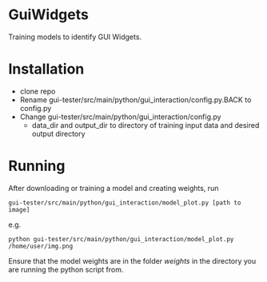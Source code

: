 # GuiWidgets #
Training models to identify GUI Widgets.

# Installation #

- clone repo
- Rename gui-tester/src/main/python/gui_interaction/config.py.BACK to config.py
- Change gui-tester/src/main/python/gui_interaction/config.py
  -  data_dir and output_dir to directory of training input data and desired output directory

# Running #

After downloading or training a model and creating weights, run
```
gui-tester/src/main/python/gui_interaction/model_plot.py [path to image]
```

e.g.

```
python gui-tester/src/main/python/gui_interaction/model_plot.py /home/user/img.png
```

Ensure that the model weights are in the folder _weights_ in the directory you are running the python script from.
